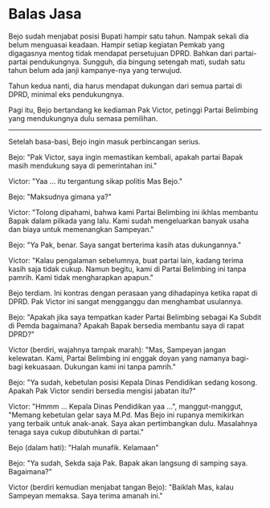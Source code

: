# Balas Jasa



Bejo sudah menjabat posisi Bupati hampir satu tahun. Nampak sekali dia belum menguasai keadaan. Hampir setiap kegiatan Pemkab yang digagasnya mentog tidak mendapat persetujuan DPRD. Bahkan dari partai-partai pendukungnya. Sungguh, dia bingung setengah mati, sudah satu tahun belum ada janji kampanye-nya yang terwujud.

Tahun kedua nanti, dia harus mendapat dukungan dari semua partai di DPRD, minimal eks pendukungnya.

Pagi itu, Bejo bertandang ke kediaman Pak Victor, petinggi Partai Belimbing yang mendukungnya dulu semasa pemilihan.

***

Setelah basa-basi, Bejo ingin masuk perbincangan serius.

Bejo: "Pak Victor, saya ingin memastikan kembali, apakah partai Bapak masih mendukung saya di pemerintahan ini."

Victor: "Yaa ... itu tergantung sikap politis Mas Bejo."

Bejo: "Maksudnya gimana ya?"

Victor: "Tolong dipahami, bahwa kami Partai Belimbing ini ikhlas membantu Bapak dalam pilkada yang lalu. Kami sudah mengeluarkan banyak usaha dan biaya untuk memenangkan Sampeyan."

Bejo: "Ya Pak, benar. Saya sangat berterima kasih atas dukungannya."

Victor: "Kalau pengalaman sebelumnya, buat partai lain, kadang terima kasih saja tidak cukup. Namun begitu, kami di Partai Belimbing ini tanpa pamrih. Kami tidak mengharapkan apapun."

Bejo terdiam. Ini kontras dengan perasaan yang dihadapinya ketika rapat di DPRD. Pak Victor ini sangat mengganggu dan menghambat usulannya.

Bejo: "Apakah jika saya tempatkan kader Partai Belimbing sebagai Ka Subdit di Pemda bagaimana? Apakah Bapak bersedia membantu saya di rapat DPRD?"

Victor (berdiri, wajahnya tampak marah): "Mas, Sampeyan jangan kelewatan. Kami, Partai Belimbing ini enggak doyan yang namanya bagi-bagi kekuasaan. Dukungan kami ini tanpa pamrih."

Bejo: "Ya sudah, kebetulan posisi Kepala Dinas Pendidikan sedang kosong. Apakah Pak Victor sendiri bersedia mengisi jabatan itu?"

Victor: "Hmmm ... Kepala Dinas Pendidikan yaa ...", manggut-manggut, "Memang kebetulan gelar saya M.Pd. Mas Bejo ini rupanya memikirkan yang terbaik untuk anak-anak. Saya akan pertimbangkan dulu. Masalahnya tenaga saya cukup dibutuhkan di partai."

Bejo (dalam hati): "Halah munafik. Kelamaan"

Bejo: "Ya sudah, Sekda saja Pak. Bapak akan langsung di samping saya. Bagaimana?"

Victor (berdiri kemudian menjabat tangan Bejo): "Baiklah Mas, kalau Sampeyan memaksa. Saya terima amanah ini." 

